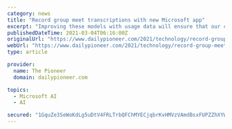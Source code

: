 ```yaml
---
category: news
title: "Record group meet transcriptions with new Microsoft app"
excerpt: "Improving these models with usage data will ensure that our customers will have the best experience,\" said Xuedong Huang, Technical Fellow and CTO of Cognitive Services at Microsoft. The app is ..."
publishedDateTime: 2021-03-04T06:16:00Z
originalUrl: "https://www.dailypioneer.com/2021/technology/record-group-meet-transcriptions-with-new-microsoft-app.html"
webUrl: "https://www.dailypioneer.com/2021/technology/record-group-meet-transcriptions-with-new-microsoft-app.html"
type: article

provider:
  name: The Pioneer
  domain: dailypioneer.com

topics:
  - Microsoft AI
  - AI

secured: "1GquZe3SeWoKdLg5uDtV4FRLTrbQFChMYECjqbrKvHMVzVAmdBsxFUPZZhXYW7xrw6Yri2m40m72SE6SDwG1RBqS8jTW8MsfieFwr4YhQJhmmUOstBnDfJ6gjt3UYSTGC0W9TKbzN0fB+0vM/SrgW8ZoInrc69iwHlXLuMDewpWxIZf8gkocE8O0F3yEfwmDk5BdtRhSIheP7rA3xQtdNLfL/njMNvxSdiY6p7h9Y27VNC8iU8LH3bYSZhS2ZzhuBLNY4+EVagw5ciYXCpXH8jDNQGAy24pZbLmhXdQNSdmvtS4clb5ZN9Hzf/b9UxGPuY0EtuBEvM38EUsXj8DqB03kan8B7cjiZHXGApSyhqQ=;Vw5+AqjIkqFgv/5FHCcOTg=="
---
```


